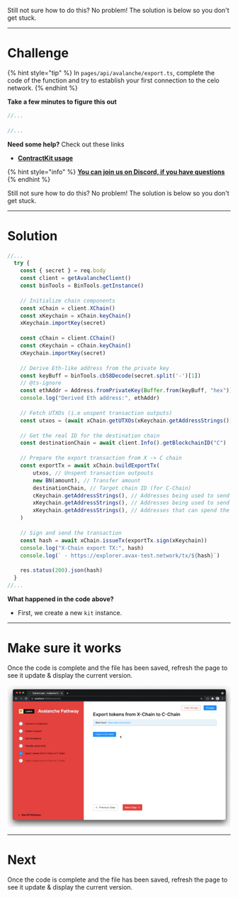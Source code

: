 Still not sure how to do this? No problem! The solution is below so you don't get stuck.

------------------------

# Challenge

{% hint style="tip" %}
In `pages/api/avalanche/export.ts`, complete the code of the function and try to establish your first connection to the celo network. 
{% endhint %}

**Take a few minutes to figure this out**

```typescript
//...

//...
```

**Need some help?** Check out these links
* [**ContractKit usage**](https://docs.celo.org/developer-guide/contractkit/usage)  

{% hint style="info" %}
[**You can join us on Discord, if you have questions**](https://discord.gg/fszyM7K)
{% endhint %}

Still not sure how to do this? No problem! The solution is below so you don't get stuck.

------------------------

# Solution

```typescript
//...
  try {
    const { secret } = req.body
    const client = getAvalancheClient()
    const binTools = BinTools.getInstance()

    // Initialize chain components
    const xChain = client.XChain()
    const xKeychain = xChain.keyChain()
    xKeychain.importKey(secret)

    const cChain = client.CChain()
    const cKeychain = cChain.keyChain()
    cKeychain.importKey(secret)
    
    // Derive Eth-like address from the private key
    const keyBuff = binTools.cb58Decode(secret.split('-')[1])
    // @ts-ignore
    const ethAddr = Address.fromPrivateKey(Buffer.from(keyBuff, "hex")).toString("hex")
    console.log("Derived Eth address:", ethAddr)

    // Fetch UTXOs (i.e unspent transaction outputs)
    const utxos = (await xChain.getUTXOs(xKeychain.getAddressStrings())).utxos

    // Get the real ID for the destination chain
    const destinationChain = await client.Info().getBlockchainID("C")

    // Prepare the export transaction from X -> C chain
    const exportTx = await xChain.buildExportTx(
        utxos, // Unspent transaction outpouts
        new BN(amount), // Transfer amount
        destinationChain, // Target chain ID (for C-Chain)
        cKeychain.getAddressStrings(), // Addresses being used to send the funds from the UTXOs provided
        xKeychain.getAddressStrings(), // Addresses being used to send the funds from the UTXOs provided
        xKeychain.getAddressStrings(), // Addresses that can spend the change remaining from the spent UTXOs
    )

    // Sign and send the transaction
    const hash = await xChain.issueTx(exportTx.sign(xKeychain))
    console.log("X-Chain export TX:", hash)
    console.log(` - https://explorer.avax-test.network/tx/${hash}`)

    res.status(200).json(hash)
  }
//...
```

**What happened in the code above?**
* First, we create a new `kit` instance.

------------------------

# Make sure it works

Once the code is complete and the file has been saved, refresh the page to see it update & display the current version.

![](../../../.gitbook/assets/pathways/avalanche/avalanche-export.gif)

-----------------------------

# Next

Once the code is complete and the file has been saved, refresh the page to see it update & display the current version.
